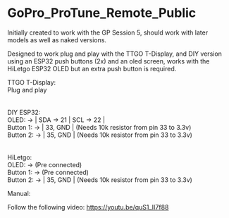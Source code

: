 # GoPro_ProTune_Remote_Public

Initially created to work with the GP Session 5, should work with later models as well as naked versions. 

Designed to work plug and play with the TTGO T-Display, and DIY version using an ESP32 push buttons (2x) and an oled screen, works with the HiLetgo ESP32 OLED but an extra push button is required. 

TTGO T-Display: <br />
Plug and play <br />
<br />
<br />
DIY ESP32: <br />
OLED: -> | SDA -> 21 | SCL -> 22 | <br />
Button 1: -> | 33, GND | (Needs 10k resistor from pin 33 to 3.3v) <br />
Button 2: -> | 35, GND | (Needs 10k resistor from pin 33 to 3.3v) <br />
<br />
<br />
HiLetgo:<br />
OLED: -> (Pre connected) <br />
Button 1: -> (Pre connected)<br />
Button 2: -> | 35, GND | (Needs 10k resistor from pin 33 to 3.3v) <br />

Manual: 

Follow the following video: 
https://youtu.be/quS1_II7f88

